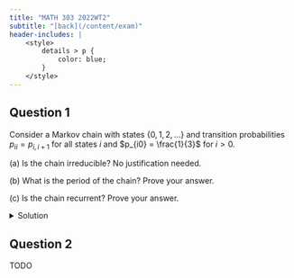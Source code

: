 ```yaml
---
title: "MATH 303 2022WT2"
subtitle: "[back](/content/exam)"
header-includes: |
    <style>
        details > p {
            color: blue;
        }
    </style>
---
```


## Question 1

Consider a Markov chain with states $\{0,1,2,\ldots\}$ and transition probabilities
$p_{ii} = p_{i,i+1}$ for all states $i$ and $p_{i0} = \frac{1}{3}$ for $i > 0$.

(a) Is the chain irreducible? No justification needed.

(b) What is the period of the chain? Prove your answer.

(c) Is the chain recurrent? Prove your answer.

<details>
<summary>Solution</summary>
(a) Yes

(b) 1 since $p_{00} > 0$

(c) Yes. We can show $\sum_{n=1}^{\infty} p_{00}^{(n)} = \infty$.
</details>

## Question 2

TODO
